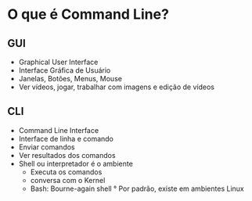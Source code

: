# O que é Command Line?

## GUI
  -  Graphical User Interface
  - Interface Gráfica de Usuário
  - Janelas, Botões, Menus, Mouse
  - Ver vídeos, jogar, trabalhar com imagens e edição de vídeos

## CLI
  - Command Line Interface
  - Interface de linha e comando
  - Enviar comandos
  - Ver resultados dos comandos
  - Shell ou interpretador é o ambiente
    * Executa os comandos
    * conversa com o Kernel
    * Bash: Bourne-again shell
      ° Por padrão, existe em ambientes Linux
      